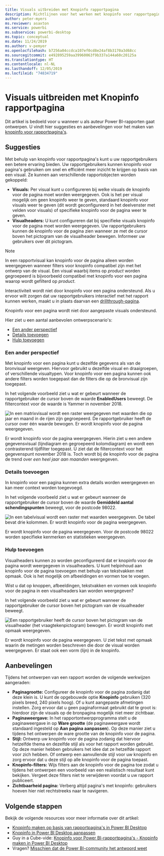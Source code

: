 ```yaml
---
title: Visuals uitbreiden met Knopinfo rapportpagina
description: Richtlijnen voor het werken met knopinfo voor rapportpagina's.
author: peter-myers
ms.reviewer: asaxton
ms.service: powerbi
ms.subservice: powerbi-desktop
ms.topic: conceptual
ms.date: 11/24/2019
ms.author: v-pemyer
ms.openlocfilehash: b7256a04ccdca107ef0cd8e24af8b3170a3d68cc
ms.sourcegitcommit: e492895259aa39960063f9b337a144a60c20125a
ms.translationtype: HT
ms.contentlocale: nl-NL
ms.lasthandoff: 12/05/2019
ms.locfileid: "74834719"
---
```

# <a name="extending-visuals-with-report-page-tooltips"></a>Visuals uitbreiden met Knopinfo rapportpagina

Dit artikel is bedoeld voor u wanneer u als auteur Power BI-rapporten gaat ontwerpen. U vindt hier suggesties en aanbevelingen voor het maken van [knopinfo voor rapportpagina's](../desktop-tooltips.md).

## <a name="suggestions"></a>Suggesties

Met behulp van knopinfo voor rapportpagina's kunt u uw rapportgebruikers een betere ervaring bieden. Uw rapportgebruikers kunnen knopinfo voor pagina's gebruiken om snel en efficiënt meer inzicht te krijgen op basis van een visual. Ze kunnen aan verschillende rapportobjecten worden gekoppeld:

- **Visuals:** Per visual kunt u configureren bij welke visuals de knopinfo voor de pagina moet worden weergegeven. Ook is het per visual mogelijk om geen knopinfo weer te geven, standaard knopinfo voor visuals weer te geven (dit wordt geconfigureerd in het deelvenster met velden voor visuals) of specifieke knopinfo voor de pagina weer te geven.
- **Visualheaders:** U kunt configureren dat bij specifieke visuals knopinfo voor de pagina moet worden weergegeven. Uw rapportgebruikers kunnen de knopinfo voor de pagina zien wanneer ze met de cursor boven het pictogram van de visualheader bewegen. Informeer uw gebruikers over dit pictogram.

> [!NOTE]
> In een rapportvisual kan knopinfo voor de pagina alleen worden weergegeven wanneer filters voor knopinfo compatibel zijn met het ontwerp van de visual. Een visual waarbij items op _product_ worden gegroepeerd is bijvoorbeeld compatibel met knopinfo voor een pagina waarop wordt gefilterd op _product_.
>
> Interactiviteit wordt niet door knopinfo voor een pagina ondersteund. Als u ervoor wilt zorgen dat uw rapportgebruikers interactief met het rapport kunnen werken, maakt u in plaats daarvan een [drillthrough-pagina](../desktop-drillthrough.md).
>
> Knopinfo voor een pagina wordt niet door aangepaste visuals ondersteund.

Hier ziet u een aantal aanbevolen ontwerpscenario's:

- [Een ander perspectief](#different-perspective)
- [Details toevoegen](#add-detail)
- [Hulp toevoegen](#add-help)

### <a name="different-perspective"></a>Een ander perspectief

Met knopinfo voor een pagina kunt u dezelfde gegevens als van de bronvisual weergeven. Hiervoor gebruikt u dezelfde visual en draaigroepen, of verschillende visualtypen. Voor knopinfo voor een pagina kunnen ook andere filters worden toegepast dan de filters die op de bronvisual zijn toegepast.

In het volgende voorbeeld ziet u wat er gebeurt wanneer de rapportgebruiker de cursor boven de waarde **EnabledUsers** beweegt. De filtercontext voor de waarde is Yammer in november 2018.

![In een matrixvisual wordt een raster weergegeven met waarden die op jaar en maand in de rijen zijn gegroepeerd. De rapportgebruiker heeft de cursor over één waarde bewogen. Er wordt knopinfo voor de pagina weergegeven.](media/report-page-tooltips/suggestion-different-perspective.png)

Er wordt knopinfo voor de pagina weergegeven. Hierin ziet u een andere gegevensvisual (lijndiagram en gegroepeerd kolomdiagram) en wordt een contrasterend tijdfilter toegepast. U ziet dat de filtercontext voor het gegevenspunt november 2018 is. Toch wordt bij de knopinfo voor de pagina de trend over _een heel jaar aan maanden_ weergegeven.

### <a name="add-detail"></a>Details toevoegen

In knopinfo voor een pagina kunnen extra details worden weergegeven en kan meer context worden toegevoegd.

In het volgende voorbeeld ziet u wat er gebeurt wanneer de rapportgebruiker de cursor boven de waarde **Gemiddeld aantal schendingspunten** beweegt, voor de postcode 98022.

![In een tabelvisual wordt een raster met waarden weergegeven. De tabel bevat drie kolommen. Er wordt knopinfo voor de pagina weergegeven.](media/report-page-tooltips/suggestion-add-details.png)

Er wordt knopinfo voor de pagina weergegeven. Voor de postcode 98022 worden specifieke kenmerken en statistieken weergegeven.

### <a name="add-help"></a>Hulp toevoegen

Visualheaders kunnen zo worden geconfigureerd dat er knopinfo voor de pagina wordt weergegeven in visualheaders. U kunt helpinhoud aan knopinfo voor de pagina toevoegen met behulp van tekstvakken met opmaak. Ook is het mogelijk om afbeeldingen en vormen toe te voegen.

Wist u dat op knoppen, afbeeldingen, tekstvakken en vormen ook knopinfo voor de pagina in een visualheaders kan worden weergegeven?

In het volgende voorbeeld ziet u wat er gebeurt wanneer de rapportgebruiker de cursor boven het pictogram van de visualheader beweegt.

![Een rapportgebruiker heeft de cursor boven het pictogram van de visualheader (het vraagtekenpictogram) bewogen. Er wordt knopinfo met opmaak weergegeven.](media/report-page-tooltips/suggestion-add-help.png)

Er wordt knopinfo voor de pagina weergegeven. U ziet tekst met opmaak waarin de metingen worden beschreven die door de visual worden weergegeven. Er staat ook een vorm (lijn) in de knopinfo.

## <a name="recommendations"></a>Aanbevelingen

Tijdens het ontwerpen van een rapport worden de volgende werkwijzen aangeraden:

- **Paginagrootte:** Configureer de knopinfo voor de pagina zodanig dat deze klein is. U kunt de opgebouwde optie **Knopinfo** gebruiken (320 pixels breed, 240 pixels hoog). Of u kunt aangepaste afmetingen instellen. Zorg ervoor dat u geen paginaformaat gebruikt dat te groot is: hierdoor zijn de visuals op de bronpagina mogelijk niet meer zichtbaar.
- **Paginaweergave:** In het rapportontwerpprogramma stelt u de paginaweergave in op **Ware grootte** (de paginaweergave wordt standaard ingesteld op **Aan pagina aanpassen**). Op deze manier ziet u tijdens het ontwerpen de ware grootte van de knopinfo voor de pagina.
- **Stijl:** Ontwerp uw knopinfo voor de pagina zodanig dat hiervoor hetzelfde thema en dezelfde stijl als voor het rapport worden gebruikt. Op deze manier hebben gebruikers het idee dat ze hetzelfde rapport voor zich hebben. Of ontwerp een aanvullende stijl voor uw knopinfo en zorg ervoor dat u deze stijl op alle knopinfo voor de pagina toepast.
- **Knopinfo-filters:** Wijs filters aan de knopinfo voor de pagina toe zodat u tijdens het ontwerpen een voorbeeld van een realistisch resultaat kunt bekijken. Vergeet deze filters niet te verwijderen voordat u uw rapport publiceert.
- **Zichtbaarheid pagina:** Verberg altijd pagina's met knopinfo: gebruikers hoeven hier niet rechtstreeks naar te navigeren.

## <a name="next-steps"></a>Volgende stappen

Bekijk de volgende resources voor meer informatie over dit artikel:

- [Knopinfo maken op basis van rapportpagina's in Power BI Desktop](../desktop-tooltips.md)
- [Knopinfo in Power BI Desktop aanpassen](../desktop-custom-tooltips.md)
- Guy in a Cube-vide: [Knopinfo voor Power BI-rapportpagina's - Knopinfo maken in Power BI Desktop](https://www.youtube.com/watch?v=URTA7JZsAtw)
- Vragen? [Misschien dat de Power BI-community het antwoord weet](https://community.powerbi.com/)

